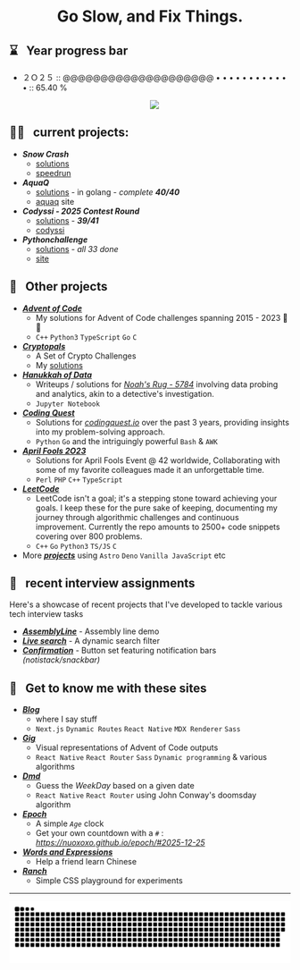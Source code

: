 # <p align="center">Go Slow, and Fix Things.</p>


## ⌛ &nbsp; Year progress bar 

- ２Ｏ２５ :: @@@@@@@@@@@@@@@@@@@@ • • • • • • • • • • • • :: 65.40 %

<img style='display: block; margin-left: auto; margin-right: margin-right: auto; width: 50%;' src='https://github-readme-stats.vercel.app/api/top-langs/?username=nuoxoxo&layout=compact&hide=roff&langs_count=10'> 

## 🚴‍♂️ &nbsp; current projects:


- ***Snow Crash***
  - [solutions](https://github.com/nuoxoxo/snowcrash) 
  - [speedrun](https://github.com/nuoxoxo/snowcrash_speedrun) 
- ***AquaQ*** 
  - [solutions](https://github.com/nuoxoxo/aquaq_challenge_hub) - in golang - _complete **40/40**_
  - [aquaq](https://challenges.aquaq.co.uk/) site
- ***Codyssi - 2025 Contest Round*** 
  - [solutions](https://github.com/nuoxoxo/codyssi) - _**39/41**_
  - [codyssi](https://www.codyssi.com/challenge_set_2)
- ***Pythonchallenge*** 
  - [solutions](https://github.com/nuoxoxo/pythonlibrarychallenge-in-go) - _all 33 done_
  - [site](https://www.pythonchallenge.com/) 


## 🧩 &nbsp; Other projects


- ***[Advent of Code](https://github.com/nuoxoxo/advent-of-code)***
  - My solutions for Advent of Code challenges spanning 2015 - 2023 🌟🎄
  - `C++` `Python3` `TypeScript` `Go` `C`
- ***[Cryptopals](https://cryptopals.com/)***
  - A Set of Crypto Challenges
  - My [solutions](https://github.com/nuoxoxo/cryptopals) 
- ***[Hanukkah of Data](https://github.com/nuoxoxo/hanukkah-of-data)***
  - Writeups / solutions for _[Noah's Rug - 5784](https://hanukkah.bluebird.sh/)_ involving data probing and analytics, akin to a detective's investigation.
  - `Jupyter Notebook` 
- ***[Coding Quest](https://github.com/nuoxoxo/coding-quest)***
  - Solutions for _[codingquest.io](https://codingquest.io/)_ over the past 3 years, providing insights into my problem-solving approach.
  - `Python` `Go` and the intriguingly powerful `Bash` & `AWK`
- ***[April Fools 2O23](https://github.com/nuoxoxo/april_event_2O23)***
  - Solutions for April Fools Event @ 42 worldwide, Collaborating with some of my favorite colleagues made it an unforgettable time.
  - `Perl` `PHP` `C++` `TypeScript` 
- ***[LeetCode](https://github.com/nuoxoxo/leetcode)***
  - LeetCode isn't a goal; it's a stepping stone toward achieving your goals. I keep these for the pure sake of keeping, documenting my journey through algorithmic challenges and continuous improvement. Currently the repo amounts to 2500+ code snippets covering over 800 problems.
  - `C++` `Go` `Python3` `TS/JS` `C`
- More ***[projects](https://github.com/nuoxoxo?tab=repositories)*** using `Astro` `Deno` `Vanilla JavaScript`  etc


## 🎯 &nbsp; recent interview assignments


Here's a showcase of recent projects that I've developed to tackle various tech interview tasks
- ***[AssemblyLine](https://nuoxoxo.github.io/interview_react_assembly_line)*** - Assembly line demo 
- ***[Live search](https://nuoxoxo.github.io/interview_react_search_filter)*** - A dynamic search filter 
- ***[Confirmation](https://nuoxoxo.github.io/interview_react_confirmation_component)*** - Button set featuring notification bars _(notistack/snackbar)_


## 🎨 &nbsp; Get to know me with these sites

- ***[Blog](https://geocities-nine.vercel.app)***
  - where I say stuff
  - `Next.js` `Dynamic Routes` `React Native` `MDX Renderer` `Sass` 
- ***[Gig](https://nuoxoxo.github.io/gig)***
  - Visual representations of Advent of Code outputs
  - `React Native` `React Router` `Sass` `Dynamic programming` & various algorithms
- ***[Dmd](https://nuoxoxo.github.io/dmd)***
  - Guess the *WeekDay* based on a given date
  - `React Native` `React Router` using John Conway's doomsday algorithm
- ***[Epoch](https://nuoxoxo.github.io/epoch)***
  - A simple _`Age`_ clock
  - Get your own countdown with a `#` : *https://nuoxoxo.github.io/epoch/#2025-12-25*
- ***[Words and Expressions](https://nuoxoxo.github.io/words_and_expressions)***
  - Help a friend learn Chinese 
- ***[Ranch](https://nuoxoxo.github.io/ranch)***
  - Simple CSS playground for experiments  


---

![](https://github.com/nuoxoxo/nuoxoxo/blob/main/.github/assets/github-contribution-grid-snake.svg)

<!-- <img src='https://deno.com/images/artwork/HypnoDeno.gif?__frsh_c=dad2' width='50%'/> --> 

